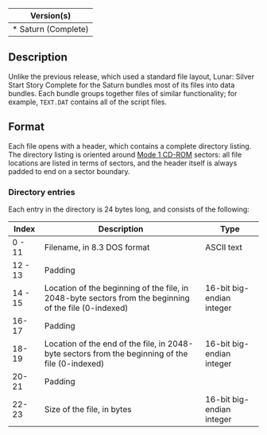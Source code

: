 | Version(s) |
| ---------- |
| * Saturn (Complete) |

## Description

Unlike the previous release, which used a standard file layout, Lunar: Silver Start Story Complete for the Saturn bundles most of its files into data bundles.
Each bundle groups together files of similar functionality; for example, `TEXT.DAT` contains all of the script files.

## Format

Each file opens with a header, which contains a complete directory listing.
The directory listing is oriented around [Mode 1 CD-ROM](https://en.wikipedia.org/wiki/CD-ROM#CD-ROM_format) sectors: all file locations are listed in terms of sectors, and the header itself is always padded to end on a sector boundary.

### Directory entries

Each entry in the directory is 24 bytes long, and consists of the following:

| Index | Description | Type |
|-------|-------------|--------|
| 0 - 11 | Filename, in 8.3 DOS format | ASCII text |
| 12 - 13 | Padding | |
| 14 - 15 | Location of the beginning of the file, in 2048-byte sectors from the beginning of the file (0-indexed) | 16-bit big-endian integer |
| 16-17 | Padding | |
| 18-19 | Location of the end of the file, in 2048-byte sectors from the beginning of the file (0-indexed) | 16-bit big-endian integer |
| 20-21 | Padding | |
| 22-23 | Size of the file, in bytes | 16-bit big-endian integer |
